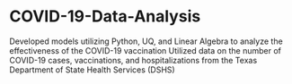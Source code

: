 # COVID-19-Data-Analysis

Developed models utilizing Python, UQ, and Linear Algebra to analyze the effectiveness of the COVID-19 vaccination 
Utilized data on the number of COVID-19 cases, vaccinations, and hospitalizations  from the Texas Department of State Health Services (DSHS) 
